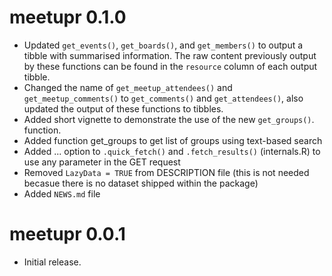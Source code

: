 # meetupr 0.1.0

* Updated `get_events()`, `get_boards()`, and `get_members()` to output a tibble with summarised information. The raw content previously output by these functions can be found in the `resource` column of each output tibble.  
* Changed the name of `get_meetup_attendees()` and `get_meetup_comments()` to `get_comments()` and `get_attendees()`, also updated the output of these functions to tibbles.
* Added short vignette to demonstrate the use of the new `get_groups()`. function.
* Added function get_groups to get list of groups using text-based search
* Added ... option to `.quick_fetch()` and `.fetch_results()` (internals.R) to use any parameter in the GET request 
* Removed `LazyData = TRUE` from DESCRIPTION file (this is not needed becasue there is no dataset shipped within the package)
* Added `NEWS.md` file

# meetupr 0.0.1

* Initial release.

